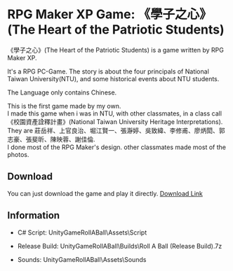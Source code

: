 # RPG Maker XP Game: 《學子之心》(The Heart of the Patriotic Students)

《學子之心》(The Heart of the Patriotic Students) is a game written by RPG Maker XP.

It's a RPG PC-Game. The story is about the four principals of National Taiwan University(NTU), and some historical events about NTU students.

The Language only contains Chinese.

This is the first game made by my own.  
I made this game when i was in NTU, with other classmates, in a class call 《校園資產詮釋計畫》(National Taiwan University Heritage Interpretations).  
They are 莊岳祥、上官良治、堀江賢一、張瀞婷、吳致緯、李修甫、廖炳閎、郭志豪、張斐昕、陳映蓉、謝佳倫.  
I done most of the RPG Maker's design. other classmates made most of the photos.  

## Download

You can just download the game and play it directly. [Download Link](/《學子之心》1.01安裝檔.exe)

## Information

* C# Script:        UnityGameRollABall\Assets\Script

* Release Build:    UnityGameRollABall\Builds\Roll A Ball (Release Build).7z

* Sounds:           UnityGameRollABall\Assets\Sounds